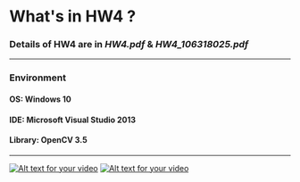 # What's in HW4 ?
### Details of HW4 are in *HW4.pdf* & *HW4_106318025.pdf*
---
### Environment
#### OS:  Windows 10
#### IDE: Microsoft Visual Studio 2013
#### Library: OpenCV 3.5
---
[![Alt text for your video](http://img.youtube.com/vi/JIGu09ofupU/0.jpg)](https://www.youtube.com/watch?v=JIGu09ofupU)
[![Alt text for your video](http://img.youtube.com/vi/7kwaxeugQJI/0.jpg)](https://www.youtube.com/watch?v=7kwaxeugQJI)
